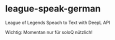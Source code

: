 # league-speak-german
League of Legends Speach to Text with DeepL API

Wichtig: Momentan nur für soloQ nützlich!
